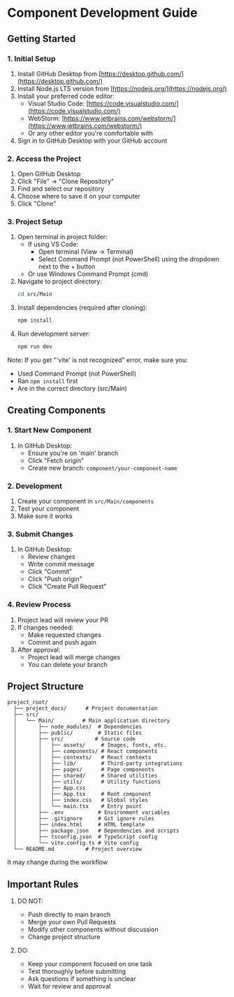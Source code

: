 # Component Development Guide

## Getting Started

### 1. Initial Setup
1. Install GitHub Desktop from [https://desktop.github.com/](https://desktop.github.com/)
2. Install Node.js LTS version from [https://nodejs.org/](https://nodejs.org/)
3. Install your preferred code editor:
   - Visual Studio Code: [https://code.visualstudio.com/](https://code.visualstudio.com/)
   - WebStorm: [https://www.jetbrains.com/webstorm/](https://www.jetbrains.com/webstorm/)
   - Or any other editor you're comfortable with
4. Sign in to GitHub Desktop with your GitHub account

### 2. Access the Project
1. Open GitHub Desktop
2. Click "File" → "Clone Repository"
3. Find and select our repository
4. Choose where to save it on your computer
5. Click "Clone"
   
### 3. Project Setup
1. Open terminal in project folder:
   - If using VS Code:
     - Open terminal (View → Terminal)
     - Select Command Prompt (not PowerShell) using the dropdown next to the + button
   - Or use Windows Command Prompt (cmd)
2. Navigate to project directory:
   ```bash
   cd src/Main
   ```
3. Install dependencies (required after cloning):
   ```bash
   npm install
   ```
4. Run development server:
   ```bash
   npm run dev
   ```

Note: If you get "'vite' is not recognized" error, make sure you:
- Used Command Prompt (not PowerShell)
- Ran `npm install` first
- Are in the correct directory (src/Main)

## Creating Components

### 1. Start New Component
1. In GitHub Desktop:
   - Ensure you're on 'main' branch
   - Click "Fetch origin"
   - Create new branch: `component/your-component-name`

### 2. Development
1. Create your component in `src/Main/components`
2. Test your component
3. Make sure it works

### 3. Submit Changes
1. In GitHub Desktop:
   - Review changes
   - Write commit message
   - Click "Commit"
   - Click "Push origin"
   - Click "Create Pull Request"

### 4. Review Process
1. Project lead will review your PR
2. If changes needed:
   - Make requested changes
   - Commit and push again
3. After approval:
   - Project lead will merge changes
   - You can delete your branch
  
## Project Structure
```
project_root/
  ├── project_docs/      # Project documentation
  ├── src/
  │   └── Main/         # Main application directory
  │       ├── node_modules/  # Dependencies
  │       ├── public/        # Static files
  │       ├── src/          # Source code
  │       │   ├── assets/     # Images, fonts, etc.
  │       │   ├── components/ # React components
  │       │   ├── contexts/   # React contexts
  │       │   ├── lib/        # Third-party integrations
  │       │   ├── pages/      # Page components
  │       │   ├── shared/     # Shared utilities
  │       │   ├── utils/      # Utility functions
  │       │   ├── App.css
  │       │   ├── App.tsx     # Root component
  │       │   ├── index.css   # Global styles
  │       │   └── main.tsx    # Entry point
  │       ├── .env           # Environment variables
  │       ├── .gitignore     # Git ignore rules
  │       ├── index.html     # HTML template
  │       ├── package.json   # Dependencies and scripts
  │       ├── tsconfig.json  # TypeScript config
  │       └── vite.config.ts # Vite config
  └── README.md          # Project overview
```
It may change during the workflow

## Important Rules

1. DO NOT:
   - Push directly to main branch
   - Merge your own Pull Requests
   - Modify other components without discussion
   - Change project structure

2. DO:
   - Keep your component focused on one task
   - Test thoroughly before submitting
   - Ask questions if something is unclear
   - Wait for review and approval
